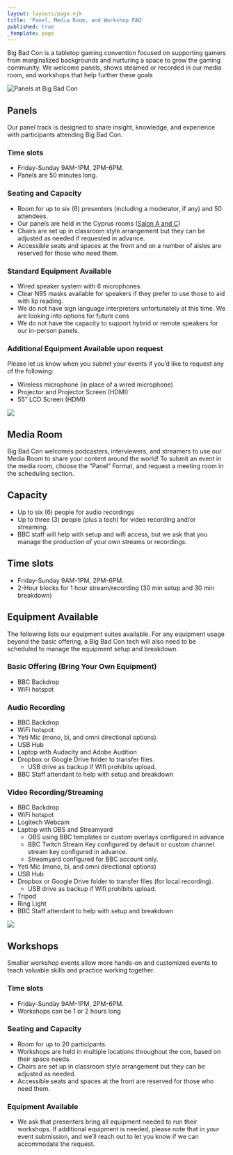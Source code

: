 ```yaml
---
layout: layouts/page.njk
title: 'Panel, Media Room, and Workshop FAQ'
published: true
_template: page
---
```


Big Bad Con is a tabletop gaming convention focused on supporting gamers from marginalized backgrounds and nurturing a space to grow the gaming community. We welcome panels, shows steamed or recorded in our media room, and workshops that help further these goals 

![Panels at Big Bad Con](/images/EventFAQ-Panels.png)

## Panels

Our panel track is designed to share insight, knowledge, and experience with participants attending Big Bad Con. 

### Time slots

* Friday-Sunday 9AM-1PM, 2PM-6PM.
* Panels are 50 minutes long.

### Seating and Capacity

* Room for up to six (6) presenters (including a moderator, if any) and 50 attendees.
* Our panels are held in the Cyprus rooms ([Salon A and C](https://www.bigbadcon.com/images/09-bigbadcon_hotel_map.pdf))
* Chairs are set up in classroom style arrangement but they can be adjusted as needed if requested in advance.
* Accessible seats and spaces at the front and on a number of aisles are reserved for those who need them.

### Standard Equipment Available

* Wired speaker system with 6 microphones.
* Clear N95 masks available for speakers if they prefer to use those to aid with lip reading.
* We do not have sign language interpreters unfortunately at this time. We are looking into options for future cons
* We do not have the capacity to support hybrid or remote speakers for our in-person panels. 

### Additional Equipment Available upon request

Please let us know when you submit your events if you’d like to request any of the following:

* Wireless microphone (in place of a wired microphone)
* Projector and Projector Screen (HDMI)
* 55” LCD Screen (HDMI)

![](/images/EventFAQ-MediaRoom.png)

## Media Room

Big Bad Con welcomes podcasters, interviewers, and streamers to use our Media Room to share your content around the world! To submit an event in the media room, choose the “Panel” Format, and request a meeting room in the scheduling section.

## Capacity

* Up to six (6) people for audio recordings
* Up to three (3) people (plus a tech) for video recording and/or streaming.
* BBC staff will help with setup and wifi access, but we ask that you manage the production of your own streams or recordings.

## Time slots

* Friday-Sunday 9AM-1PM, 2PM-6PM.
* 2-Hour blocks for 1 hour stream/recording (30 min setup and 30 min breakdown)

## Equipment Available

The following lists our equipment suites available. For any equipment usage beyond the basic offering, a Big Bad Con tech will also need to be scheduled to manage the equipment setup and breakdown. 

### Basic Offering (Bring Your Own Equipment)

* BBC Backdrop
* WiFi hotspot

### Audio Recording

* BBC Backdrop
* WiFi hotspot
* Yeti Mic (mono, bi, and omni directional options)
* USB Hub
* Laptop with Audacity and Adobe Audition
* Dropbox or Google Drive folder to transfer files.
  * USB drive as backup if Wifi prohibits upload.
* BBC Staff attendant to help with setup and breakdown

### Video Recording/Streaming

* BBC Backdrop
* WiFi hotspot
* Logitech Webcam
* Laptop with OBS and Streamyard
  * OBS using BBC templates or custom overlays configured in advance
  * BBC Twitch Stream Key configured by default or custom channel stream key configured in advance.
  * Streamyard configured for BBC account only.
* Yeti Mic (mono, bi, and omni directional options)
* USB Hub
* Dropbox or Google Drive folder to transfer files (for local recording).
  * USB drive as backup if Wifi prohibits upload.
* Tripod
* Ring Light
* BBC Staff attendant to help with setup and breakdown

![](/images/EventFAQ-Workshops.png)

## Workshops

Smaller workshop events allow more hands-on and customized events to teach valuable skills and practice working together.

### Time slots

* Friday-Sunday 9AM-1PM, 2PM-6PM.
* Workshops can be 1 or 2 hours long

### Seating and Capacity

* Room for up to 20 participants.
* Workshops are held in multiple locations throughout the con, based on their space needs.
* Chairs are set up in classroom style arrangement but they can be adjusted as needed. 
* Accessible seats and spaces at the front are reserved for those who need them.

### Equipment Available

* We ask that presenters bring all equipment needed to run their workshops. If additional equipment is needed, please note that in your event submission, and we’ll reach out to let you know if we can accommodate the request. 
